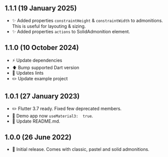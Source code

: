 ## 1.1.1 (19 January 2025)

- :sparkles: Added properties `constraintHeight` & `constraintWidth` to admonitions. This is useful for layouting & sizing.
- :sparkles: Added properties `actions` to SolidAdmonition element.

## 1.1.0 (10 October 2024)

- :zap: Update dependencies 
- :arrow_up: Bump supported Dart version
- :rotating_light: Updates lints
- :pencil2: Update example project

## 1.0.1 (27 January 2023)

- :pencil2: Flutter 3.7 ready. Fixed few deprecated members.
- :lipstick: Demo app now `useMaterial3:  true`.
- :memo: Update README.md.

## 1.0.0 (26 June 2022)

- :tada: Initial release. Comes with classic, pastel and solid admonitions.
